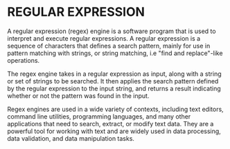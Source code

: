 # REGULAR EXPRESSION

A regular expression (regex) engine is a software program that is used to interpret and execute regular expressions. A regular expression is a sequence of characters that defines a search pattern, mainly for use in pattern matching with strings, or string matching, i.e "find and replace"-like operations.

The regex engine takes in a regular expression as input, along with a string or set of strings to be searched. It then applies the search pattern defined by the regular expression to the input string, and returns a result indicating whether or not the pattern was found in the input.

Regex engines are used in a wide variety of contexts, including text editors, command line utilities, programming languages, and many other applications that need to search, extract, or modify text data. They are a powerful tool for working with text and are widely used in data processing, data validation, and data manipulation tasks.
